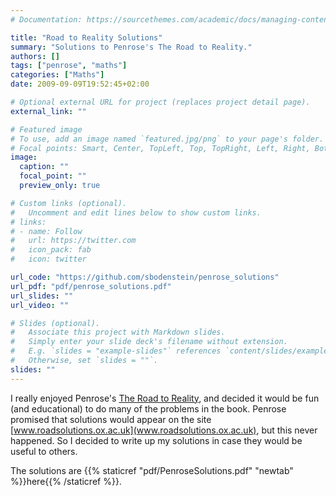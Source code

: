 ```yaml
---
# Documentation: https://sourcethemes.com/academic/docs/managing-content/

title: "Road to Reality Solutions"
summary: "Solutions to Penrose's The Road to Reality."
authors: []
tags: ["penrose", "maths"]
categories: ["Maths"]
date: 2009-09-09T19:52:45+02:00

# Optional external URL for project (replaces project detail page).
external_link: ""

# Featured image
# To use, add an image named `featured.jpg/png` to your page's folder.
# Focal points: Smart, Center, TopLeft, Top, TopRight, Left, Right, BottomLeft, Bottom, BottomRight.
image: 
  caption: ""
  focal_point: ""
  preview_only: true

# Custom links (optional).
#   Uncomment and edit lines below to show custom links.
# links:
# - name: Follow
#   url: https://twitter.com
#   icon_pack: fab
#   icon: twitter

url_code: "https://github.com/sbodenstein/penrose_solutions"
url_pdf: "pdf/penrose_solutions.pdf"
url_slides: ""
url_video: ""

# Slides (optional).
#   Associate this project with Markdown slides.
#   Simply enter your slide deck's filename without extension.
#   E.g. `slides = "example-slides"` references `content/slides/example-slides.md`.
#   Otherwise, set `slides = ""`.
slides: ""
---
```


I really enjoyed Penrose's [The Road to Reality](https://en.wikipedia.org/wiki/The_Road_to_Reality), and decided it would be fun (and educational) to do many of the problems in the book. Penrose promised that solutions would appear on the site [www.roadsolutions.ox.ac.uk](www.roadsolutions.ox.ac.uk), but this never happened. So I decided to write up my solutions in case they would be useful to others. 

The solutions are {{% staticref "pdf/PenroseSolutions.pdf" "newtab" %}}here{{% /staticref %}}.

